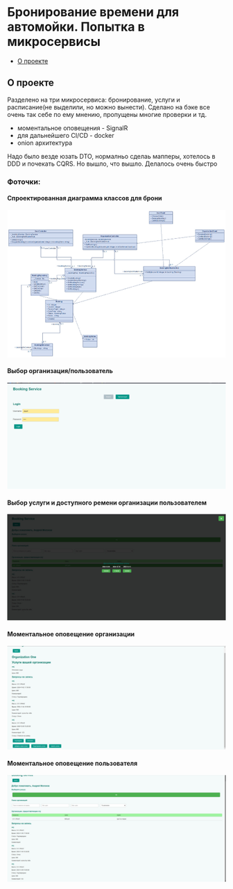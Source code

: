 # Бронирование времени для автомойки. Попытка в микросервисы

* [О проекте](#AboutProject)

<a id="AboutProject"></a>

## О проекте
Разделено на три микросервиса: бронирование, услуги и расписание(не выделили, но можно вынести). 
Сделано на бэке все очень так себе по ему мнению, пропущены многие проверки и тд.

- моментальное оповещения - SignalR
- для дальнейшего CI/CD - docker
- onion архитектура

Надо было везде юзать DTO, нормалньо сделаь мапперы, хотелось в DDD и почекать CQRS. Но вышло, что вышло. Делалось очень быстро


### Фоточки:
#### Спроектированная диаграмма классов для брони
![Спроектированная диаграмма классов для брони](images/5.jpg)
#### Выбор организация/пользователь
![Выбор организация/пользователь](images/1.jpg)
#### Выбор услуги и доступного ремени организации пользователем
![Выбор услуги и доступного ремени организации пользователем](images/2.jpg)
#### Моментальное оповещение организации
![Моментальное оповещение организации](images/3.jpg)
#### Моментальное оповещение пользователя
![Моментальное оповещение пользователя](images/4.jpg)	


